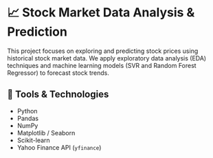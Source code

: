 # 📈 Stock Market Data Analysis & Prediction

This project focuses on exploring and predicting stock prices using historical stock market data. We apply exploratory data analysis (EDA) techniques and machine learning models (SVR and Random Forest Regressor) to forecast stock trends.

## 🔧 Tools & Technologies
- Python
- Pandas
- NumPy
- Matplotlib / Seaborn
- Scikit-learn
- Yahoo Finance API (`yfinance`)

